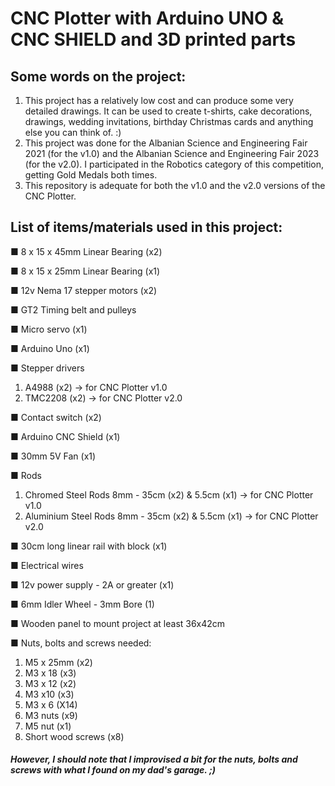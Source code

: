 # CNC Plotter with Arduino UNO & CNC SHIELD and 3D printed parts

## Some words on the project:
1. This project has a relatively low cost and can produce some very detailed drawings. It can be used to create t-shirts, cake decorations, drawings, wedding invitations, birthday Christmas cards and anything else you can think of. :)
2. This project was done for the Albanian Science and Engineering Fair 2021 (for the v1.0) and the Albanian Science and Engineering Fair 2023 (for the v2.0). I participated in the Robotics category of this competition, getting Gold Medals both times.
3. This repository is adequate for both the v1.0 and the v2.0 versions of the CNC Plotter.

## List of items/materials used in this project:
■ 8 x 15 x 45mm Linear Bearing (x2)

■ 8 x 15 x 25mm Linear Bearing (x1)

■ 12v Nema 17 stepper motors (x2)

■ GT2 Timing belt and pulleys

■ Micro servo (x1)

■ Arduino Uno (x1)

■ Stepper drivers 
  1. A4988 (x2) -> for CNC Plotter v1.0
  2. TMC2208 (x2) -> for CNC Plotter v2.0

■ Contact switch (x2)

■ Arduino CNC Shield (x1)

■ 30mm 5V Fan (x1)

■ Rods
  1. Chromed Steel Rods 8mm - 35cm (x2) & 5.5cm (x1) -> for CNC Plotter v1.0
  2. Aluminium Steel Rods 8mm - 35cm (x2) & 5.5cm (x1) -> for CNC Plotter v2.0

■ 30cm long linear rail with block (x1)

■ Electrical wires

■ 12v power supply - 2A or greater (x1)

■ 6mm Idler Wheel - 3mm Bore (1)

■ Wooden panel to mount project at least 36x42cm

■ Nuts, bolts and screws needed:
  1. M5 x 25mm (x2)
  2. M3 x 18 (x3)
  3. M3 x 12 (x2)
  4. M3 x10 (x3)
  5. M3 x 6 (X14)
  6. M3 nuts (x9)
  7. M5 nut (x1)
  8. Short wood screws (x8)
##### However, I should note that I improvised a bit for the nuts, bolts and screws with what I found on my dad's garage. ;)
